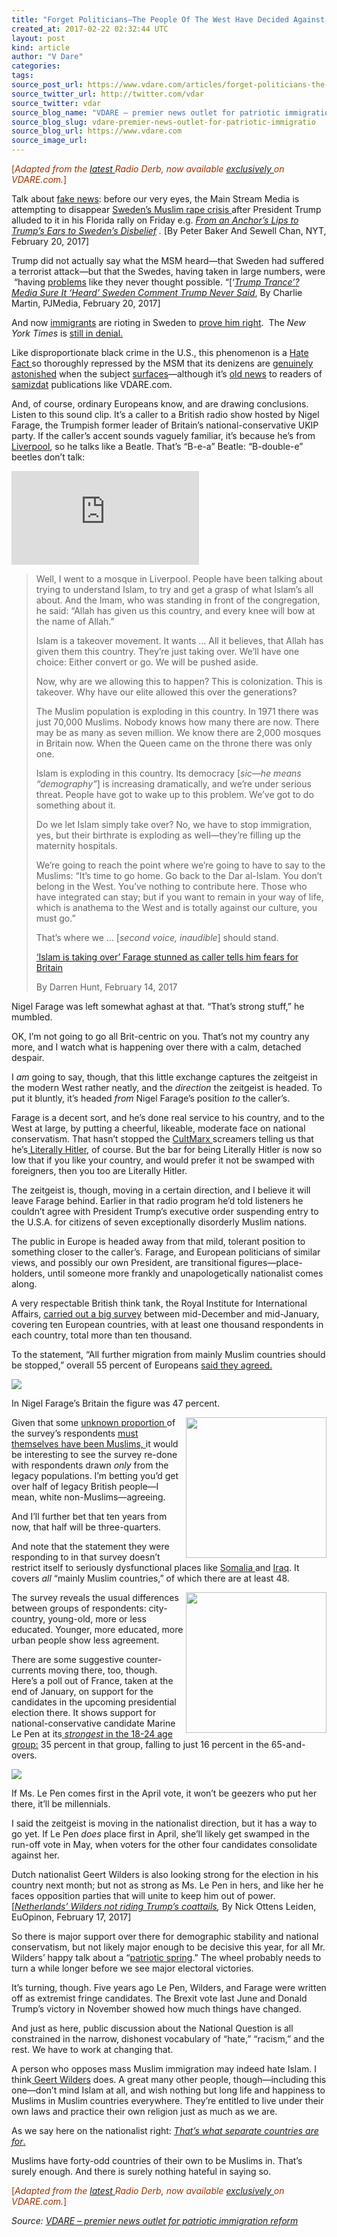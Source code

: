 ```yaml
---
title: "Forget Politicians—The People Of The West Have Decided Against Muslim Immigration"
created_at: 2017-02-22 02:32:44 UTC
layout: post
kind: article
author: "V Dare"
categories: 
tags: 
source_post_url: https://www.vdare.com/articles/forget-politicians-the-people-of-the-west-have-decided-against-muslim-immigration
source_twitter_url: http://twitter.com/vdar
source_twitter: vdar
source_blog_name: "VDARE – premier news outlet for patriotic immigration reform"
source_blog_slug: vdare-premier-news-outlet-for-patriotic-immigratio
source_blog_url: https://www.vdare.com
source_image_url: 
---
```

<div class="pf-content"><p><span style="color: #993300;">[<em>Adapted from the <a href="http://www.vdare.com/radios/radio-derb-february-17th">latest </a>Radio Derb, now available <a href="http://www.vdare.com/radios">exclusively </a>on VDARE.com.</em>]</span></p>
<p>Talk about <a href="https://www.google.com/search?hl=en&amp;q=fake%20news+site:vdare.com">fake news</a>: before our very eyes, the Main Stream Media is attempting to disappear <a href="http://www.vdare.com/posts/european-women-face-the-end-of-safe-streets-because-muslim-immigration">Sweden’s Muslim rape crisis </a>after President Trump alluded to it in his Florida rally on Friday e.g. <em><a href="https://www.nytimes.com/2017/02/20/world/europe/trump-pursues-his-attack-on-sweden-with-scant-evidence.html?_r=0">From an Anchor’s Lips to Trump’s Ears to Sweden’s Disbelief</a> .</em> [By Peter Baker And Sewell Chan, NYT, February 20, 2017]</p>
<p>Trump did not actually say what the MSM heard—that Sweden had suffered a terrorist attack—but that the Swedes, having taken in large numbers, were  “having <a href="http://www.vdare.com/posts/mass-challenger-economist-tino-sanandajis-book-about-immigration-in-sweden">problems</a> like they never thought possible. “[&#8216;<em><a href="https://pjmedia.com/homeland-security/2017/02/21/trump-is-completely-right-about-the-crisis-in-sweden/">Trump Trance&#8217;? Media Sure It &#8216;Heard&#8217; Sweden Comment Trump Never Said</a></em>, By Charlie Martin, PJMedia, February 20, 2017]</p>
<p>And now <a href="http://www.vdare.com/posts/huge-immigrant-riots-break-out-in-perfectly-safe-sweden">immigrants</a> are rioting in Sweden to <a href="https://pjmedia.com/homeland-security/2017/02/21/trump-is-completely-right-about-the-crisis-in-sweden/">prove him right</a>.  The <em>New York Times</em> is <a href="http://www.vdare.com/posts/new-york-times-still-denying-migrant-crime-including-rapes-in-sweden">still in denial.</a></p>
<p>Like disproportionate black crime in the U.S., this phenomenon is a <a href="http://www.vdare.com/articles/steve-king-s-hate-facts-we-check-the-msm-fact-checkers">Hate Fact </a>so thoroughly repressed by the MSM that its denizens are <a href="http://www.vdare.com/posts/glenn-beck-had-never-heard-of-the-knoxville-horror">genuinely astonished</a> when the subject <a href="http://www.vdare.com/letters/a-reader-criticizes-glenn-beck-for-ignorance-of-the-black-on-white-crime-rate">surfaces</a>—although it’s <a href="http://www.vdare.com/posts/trump-right-of-course-about-swedish-rape">old news</a> to readers of <a href="http://www.vdare.com/articles/muslim-immigration-means-sexual-jihad">samizdat</a> publications like VDARE.com.</p>
<p>And, of course, ordinary Europeans know, and are drawing conclusions. Listen to this sound clip. It&#8217;s a caller to a British radio show hosted by Nigel Farage, the Trumpish former leader of Britain&#8217;s national-conservative UKIP party. If the caller&#8217;s accent sounds vaguely familiar, it&#8217;s because he&#8217;s from <a href="http://www.vdare.com/posts/wars-of-religion-in-liverpool">Liverpool</a>, so he talks like a Beatle. That&#8217;s &#8220;B-e-a&#8221; Beatle: &#8220;B-double-e&#8221; beetles don&#8217;t talk:</p>
<p><iframe src="http://players.brightcove.net/2540076170001/NykPWQNal_default/index.html?videoId=5323187215001" width="300" height="150" frameborder="0" allowfullscreen="allowfullscreen"></iframe></p>
<blockquote><p>Well, I went to a mosque in Liverpool. People have been talking about trying to understand Islam, to try and get a grasp of what Islam&#8217;s all about. And the Imam, who was standing in front of the congregation, he said: &#8220;Allah has given us this country, and every knee will bow at the name of Allah.&#8221;</p>
<p>Islam is a takeover movement. It wants … All it believes, that Allah has given them this country. They&#8217;re just taking over. We&#8217;ll have one choice: Either convert or go. We will be pushed aside.</p>
<p>Now, why are we allowing this to happen? This is colonization. This is takeover. Why have our elite allowed this over the generations?</p>
<p>The Muslim population is exploding in this country. In 1971 there was just 70,000 Muslims. Nobody knows how many there are now. There may be as many as seven million. We know there are 2,000 mosques in Britain now. When the Queen came on the throne there was only one.</p>
<p>Islam is exploding in this country. Its democracy [<em>sic</em><em>—he means &#8220;demography&#8221;</em>] is increasing dramatically, and we&#8217;re under serious threat. People have got to wake up to this problem. We&#8217;ve got to do something about it.</p>
<p>Do we let Islam simply take over? No, we have to stop immigration, yes, but their birthrate is exploding as well—they&#8217;re filling up the maternity hospitals.</p>
<p>We&#8217;re going to reach the point where we&#8217;re going to have to say to the Muslims: &#8220;It&#8217;s time to go home. Go back to the Dar al-Islam. You don&#8217;t belong in the West. You&#8217;ve nothing to contribute here. Those who have integrated can stay; but if you want to remain in your way of life, which is anathema to the West and is totally against our culture, you must go.&#8221;</p>
<p>That&#8217;s where we … [<em>second voice, inaudible</em>] should stand.</p>
<p><a href="http://www.express.co.uk/news/uk/767415/Nigel-Farage-hosts-caller-warns-Muslim-coup-furious">&#8216;Islam is taking over&#8217; Farage stunned as caller tells him fears for Britain</a></p>
<p>By Darren Hunt, February 14, 2017</p></blockquote>
<p>Nigel Farage was left somewhat aghast at that. &#8220;That&#8217;s strong stuff,&#8221; he mumbled.</p>
<p>OK, I&#8217;m not going to go all Brit-centric on you. That&#8217;s not my country any more, and I watch what is happening over there with a calm, detached despair.</p>
<p>I <em>am</em> going to say, though, that this little exchange captures the zeitgeist in the modern West rather neatly, and the <em>direction</em> the zeitgeist is headed. To put it bluntly, it&#8217;s headed <em>from</em> Nigel Farage&#8217;s position <em>to</em> the caller&#8217;s.</p>
<p>Farage is a decent sort, and he&#8217;s done real service to his country, and to the West at large, by putting a cheerful, likeable, moderate face on national conservatism. That hasn&#8217;t stopped the <a href="http://www.vdare.com/articles/yes-virginia-there-is-a-cultural-marxism">CultMarx </a>screamers telling us that he&#8217;s<a href="http://www.vdare.com/posts/the-brexit-vote-nationalism-v-globalism"> Literally Hitler,</a> of course. But the bar for being Literally Hitler is now so low that if you like your country, and would prefer it not be swamped with foreigners, then you too are Literally Hitler.</p><!-- TAG START { player: "7518-804336-VDare - Outstream - Rev", owner: "ONE Video by AOL", for: "ONE Video by AOL" - BEINJS } --><div id="57966237cc52c74a5e1363c4" class="vdb_player vdb_57966237cc52c74a5e1363c456bcd17ce4b018167fea5539">    <script type="text/javascript" src="//delivery.vidible.tv/jsonp/pid=57966237cc52c74a5e1363c4/56bcd17ce4b018167fea5539_bein.js"></script></div><!-- TAG END { date: 07/25/16 } -->
<p>The zeitgeist is, though, moving in a certain direction, and I believe it will leave Farage behind. Earlier in that radio program he&#8217;d told listeners he couldn&#8217;t agree with President Trump&#8217;s executive order suspending entry to the U.S.A. for citizens of seven exceptionally disorderly Muslim nations.</p>
<p>The public in Europe is headed away from that mild, tolerant position to something closer to the caller&#8217;s. Farage, and European politicians of similar views, and possibly our own President, are transitional figures—place-holders, until someone more frankly and unapologetically nationalist comes along.</p>
<p>A very respectable British think tank, the Royal Institute for International Affairs, <a href="https://www.chathamhouse.org/expert/comment/what-do-europeans-think-about-muslim-immigration">carried out a big survey</a> between mid-December and mid-January, covering ten European countries, with at least one thousand respondents in each country, total more than ten thousand.</p>
<p>To the statement, &#8220;All further migration from mainly Muslim countries should be stopped,&#8221; overall 55 percent of Europeans <a href="http://www.vdare.com/posts/cross-atlantic-rorschach-on-muslim-immigration-shows-differing-views">said they agreed.</a></p>
<p><img src="https://s3-us-west-2.amazonaws.com/vdare-live/wp-content/uploads/2017/02/20174828/EuropePollEndMuslimImmigrationChatham.jpg" /></p>
<p>In Nigel Farage&#8217;s Britain the figure was 47 percent.</p>
<p><img src="https://s3-us-west-2.amazonaws.com/vdare-live/wp-content/uploads/2017/01/28184219/nobodycared-768x672.jpg" width="225" align="right" />Given that some <a href="http://www.vdare.com/posts/preventable-evils">unknown proportion </a>of the survey&#8217;s respondents <a href="http://www.vdare.com/posts/when-immigrants-come-to-conquer">must themselves have been Muslims, </a>it would be interesting to see the survey re-done with respondents drawn <em>only</em> from the legacy populations. I&#8217;m betting you&#8217;d get over half of legacy British people—I mean, white non-Muslims—agreeing.</p>
<p>And I&#8217;ll further bet that ten years from now, that half will be three-quarters.</p>
<p>And note that the statement they were responding to in that survey doesn&#8217;t restrict itself to seriously dysfunctional places like <a href="http://www.vdare.com/posts/want-exotic-vacation-visit-somalia-and-take-the-somali-refugees-with-you">Somalia </a>and <a href="http://www.vdare.com/posts/obama-also-put-a-hold-on-muslim-immigrants-in-2011-and-the-countries-he-banned-were-the-same-but-he-didnt-mean-it">Iraq</a>. It covers <em>all</em> &#8220;mainly Muslim countries,&#8221; of which there are at least 48.</p>
<p><img title="" src="https://s3-us-west-2.amazonaws.com/vdare-live/wp-content/uploads/2016/05/05110725/un-jeune-electeur-sur-trois-a-vote-pour-le-front-national_3432284_800x400-672x372.jpg" width="225" align="right"/>The survey reveals the usual differences between groups of respondents: city-country, young-old, more or less educated. Younger, more educated, more urban people show less agreement.</p>
<p>There are some suggestive counter-currents moving there, too, though. Here&#8217;s a poll out of France, taken at the end of January, on support for the candidates in the upcoming presidential election there. It shows support for national-conservative candidate Marine Le Pen at its<a href="http://www.vdare.com/posts/the-fire-rises-national-front-most-popular-party-among-french-youth"> <em>strongest</em> in the 18-24 age group:</a> 35 percent in that group, falling to just 16 percent in the 65-and-overs.</p>
<p><img src="http://www.johnderbyshire.com/Opinions/RadioDerb/Extras/LePenPoll.jpg" /></p>
<p>If Ms. Le Pen comes first in the April vote, it won&#8217;t be geezers who put her there, it&#8217;ll be millennials.</p>
<p>I said the zeitgeist is moving in the nationalist direction, but it has a way to go yet. If Le Pen <em>does</em> place first in April, she&#8217;ll likely get swamped in the run-off vote in May, when voters for the other four candidates consolidate against her.</p>
<p>Dutch nationalist Geert Wilders is also looking strong for the election in his country next month; but not as strong as Ms. Le Pen in hers, and like her he faces opposition parties that will unite to keep him out of power. [<em><a href="https://euobserver.com/opinion/136945">Netherlands’ Wilders not riding Trump’s coattails</a></em><em>,</em> By Nick Ottens Leiden, EuOpinon, February 17, 2017]</p>
<p>So there is major support over there for demographic stability and national conservatism, but not likely major enough to be decisive this year, for all Mr. Wilders&#8217; happy talk about a &#8220;<a href="http://www.vdare.com/posts/europe-geert-wilders-anticipates-patriotic-spring-across-continent">patriotic spring</a>.&#8221; The wheel probably needs to turn a while longer before we see major electoral victories.</p>
<p>It&#8217;s turning, though. Five years ago Le Pen, Wilders, and Farage were written off as extremist fringe candidates. The Brexit vote last June and Donald Trump&#8217;s victory in November showed how much things have changed.</p>
<p>And just as here, public discussion about the National Question is all constrained in the narrow, dishonest vocabulary of &#8220;hate,&#8221; &#8220;racism,&#8221; and the rest. We have to work at changing that.</p>
<p>A person who opposes mass Muslim immigration may indeed hate Islam. I think<a href="https://www.google.com/search?hl=en&amp;q=%20Geert%20Wilders+site:vdare.com"> Geert Wilders</a> does. A great many other people, though—including this one—don&#8217;t mind Islam at all, and wish nothing but long life and happiness to Muslims in Muslim countries everywhere. They&#8217;re entitled to live under their own laws and practice their own religion just as much as we are.</p>
<p>As we say here on the nationalist right: <a href="http://www.vdare.com/posts/bastille-day-atttack-in-nice-thats-what-separate-countries-are-for"><em>That&#8217;s what separate countries are for</em>.</a></p>
<p>Muslims have forty-odd countries of their own to be Muslims in. That&#8217;s surely enough. And there is surely nothing hateful in saying so.</p>
<p><span style="color: #993300;">[<em>Adapted from the <a href="http://www.vdare.com/radios/radio-derb-february-17th">latest </a>Radio Derb, now available <a href="http://www.vdare.com/radios">exclusively </a>on VDARE.com.</em>]</span></p>
</div><div class="">
    <i>Source: <a href="https://www.vdare.com">VDARE – premier news outlet for patriotic immigration reform</a></i>
</div>
